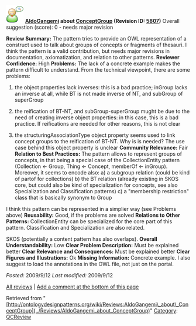 [![](../images/thumb/2/29/Reviewer.png/48px-Reviewer.png)](../Image/Reviewer.png "Reviewer.png")
__[AldoGangemi](../User/AldoGangemi "User:AldoGangemi") about [ConceptGroup](../Submissions/ConceptGroup "Submissions:ConceptGroup") (Revision ID: [5807](../Submissions/ConceptGroup@oldid=5807 "http://ontologydesignpatterns.org/wiki/Submissions:ConceptGroup?oldid=5807"))__
Overall suggestion (score): 0 - needs major revision




 __Review Summary:__ The pattern tries to provide an OWL representation of a construct used to talk about groups of concepts or fragments of thesauri.
I think the pattern is a valid contribution, but needs major revisions in documentation, axiomatization, and relation to other patterns.
__Reviewer Confidence:__ High
__Problems:__ The lack of a concrete example makes the pattern difficult to understand. From the technical viewpoint, there are some problems:
1) the object properties lack inverses: this is a bad practice; inGroup lacks an inverse at all, while BT is not made inverse of NT, and subGroup of superGroup
2) the reification of BT-NT, and subGroup-superGroup mught be due to the need of creating inverse object properties: in this case, this is a bad practice. If reifications are needed for other reasons, this is not clear



3) the structuringAssociationType object property seems used to link concept groups to the reification of BT-NT. Why is is needed? The use case behind this object property is unclear
__Community Relevance:__ Fair
__Relation to Best Practices:__ The pattern allows to represent groups of concepts, in that being a special case of the CollectionEntity pattern (Collection <- Group, Thing <- Concept, memberOf <- inGroup).
Moreover, it seems to encode also:
a) a subgroup relation (could be kind of partof for collections)
b) the BT relation (already existing in SKOS core, but could also be kind of specialization for concepts, see also Specialization and Classification patterns)
c) a "membership restriction" class that is basically synonym to Group



I think this pattern can be represented in a simplier way (see Problems above)
__Reusability:__ Good, if the problems are solved
__Relations to Other Patterns:__ CollectionEntity can be specialized for the core part of this pattern.
Classification and Specialization are also related.



SKOS (potentially a content pattern has also overlaps).
__Overall Understandability:__ Low
__Clear Problem Description:__ Must be explained better
__Clear Relevance and Consequences:__ Must be explained better
__Clear Figures and Illustrations:__ Ok
__Missing Information:__ Concrete example. I also suggest to load the annotations in the OWL file, not just on the portal.

_Posted:_ 2009/9/12 _Last modified:_ 2009/9/12



[All reviews](../Reviews/Main "Reviews:Main") | [Add a comment at the bottom of this page](index.php@title=Odp%253AAdd_comment&target=../Reviews/AldoGangemi_about_ConceptGroup#New_comment "http://ontologydesignpatterns.org/wiki/index.php?title=Odp:Add_comment&target=Reviews:AldoGangemi_about_ConceptGroup#New_comment")


Retrieved from "[http://ontologydesignpatterns.org/wiki/Reviews:AldoGangemi\_about\_ConceptGroup](../Reviews/AldoGangemi_about_ConceptGroup)"
 [Category](http://ontologydesignpatterns.org/wiki/Special:Categories "Special:Categories"): [QCReview](../Category/QCReview "Category:QCReview")